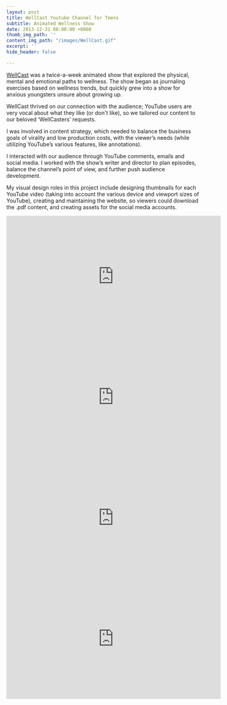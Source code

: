 ```yaml
---
layout: post
title: WellCast Youtube Channel for Teens
subtitle: Animated Wellness Show
date: 2013-12-31 08:00:00 +0000
thumb_img_path: ''
content_img_path: "/images/WellCast.gif"
excerpt: ''
hide_header: false

---
```

[WellCast](https://www.youtube.com/watchwellcast) was a twice-a-week animated show that explored the physical, mental and emotional paths to wellness. The show began as journaling exercises based on wellness trends, but quickly grew into a show for anxious youngsters unsure about growing up.

WellCast thrived on our connection with the audience; YouTube users are very vocal about what they like (or don't like), so we tailored our content to our beloved ‘WellCasters’ requests.

I was involved in content strategy, which needed to balance the business goals of virality and low production costs, with the viewer’s needs (while utilizing YouTube’s various features, like annotations).

I interacted with our audience through YouTube comments, emails and social media. I worked with the show’s writer and director to plan episodes, balance the channel’s point of view, and further push audience development.

My visual design roles in this project include designing thumbnails for each YouTube video (taking into account the various device and viewport sizes of YouTube), creating and maintaining the website, so viewers could download the .pdf content, and creating assets for the social media accounts.

<iframe width="560" height="315" src="https://www.youtube.com/embed/1rcqwRgVvvw" frameborder="0" allow="accelerometer; autoplay; encrypted-media; gyroscope; picture-in-picture" allowfullscreen></iframe>

<iframe width="560" height="315" src="https://www.youtube.com/embed/aZY0A6E_t_8" frameborder="0" allow="accelerometer; autoplay; encrypted-media; gyroscope; picture-in-picture" allowfullscreen></iframe>

<iframe width="560" height="315" src="https://www.youtube.com/embed/miTPjiHmDos" frameborder="0" allow="accelerometer; autoplay; encrypted-media; gyroscope; picture-in-picture" allowfullscreen></iframe>

<iframe width="560" height="315" src="https://www.youtube.com/embed/HChusFnyVzE" frameborder="0" allow="accelerometer; autoplay; encrypted-media; gyroscope; picture-in-picture" allowfullscreen></iframe>